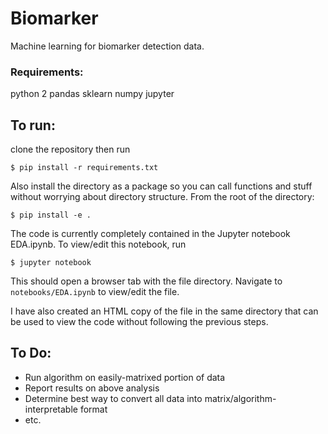 # Biomarker

Machine learning for biomarker detection data.

### Requirements:

python 2
pandas
sklearn
numpy
jupyter

## To run:

clone the repository then run

```
$ pip install -r requirements.txt
```

Also install the directory as a package so you can call functions and stuff
without worrying about directory structure. From the root of the directory:

```
$ pip install -e .
```

The code is currently completely contained in the Jupyter notebook EDA.ipynb. To view/edit this notebook, run

```
$ jupyter notebook
```

This should open a browser tab with the file directory. Navigate to `notebooks/EDA.ipynb` to view/edit the file.

I have also created an HTML copy of the file in the same directory that can be used to view the code without
following the previous steps.

## To Do:

* Run algorithm on easily-matrixed portion of data
* Report results on above analysis
* Determine best way to convert all data into matrix/algorithm-interpretable format
* etc.
